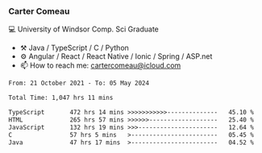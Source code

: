 ### Carter Comeau

💻 University of Windsor Comp. Sci Graduate

- ⚒️ Java / TypeScript / C / Python
- ⚙️ Angular / React / React Native / Ionic / Spring / ASP.net
- 📫 How to reach me: cartercomeau@icloud.com

<!--START_SECTION:waka-->

```txt
From: 21 October 2021 - To: 05 May 2024

Total Time: 1,047 hrs 11 mins

TypeScript       472 hrs 14 mins >>>>>>>>>>>--------------   45.10 %
HTML             265 hrs 57 mins >>>>>>-------------------   25.40 %
JavaScript       132 hrs 19 mins >>>----------------------   12.64 %
C                57 hrs 5 mins   >------------------------   05.45 %
Java             47 hrs 17 mins  >------------------------   04.52 %
```

<!--END_SECTION:waka-->
